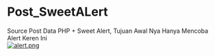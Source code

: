 # Post_SweetALert
Source Post Data PHP + Sweet Alert, Tujuan Awal Nya Hanya Mencoba Alert Keren Ini<br>
[![alert.png](https://i.postimg.cc/1tPTfmLX/alert.png)](https://postimg.cc/cK9TzS1G)

